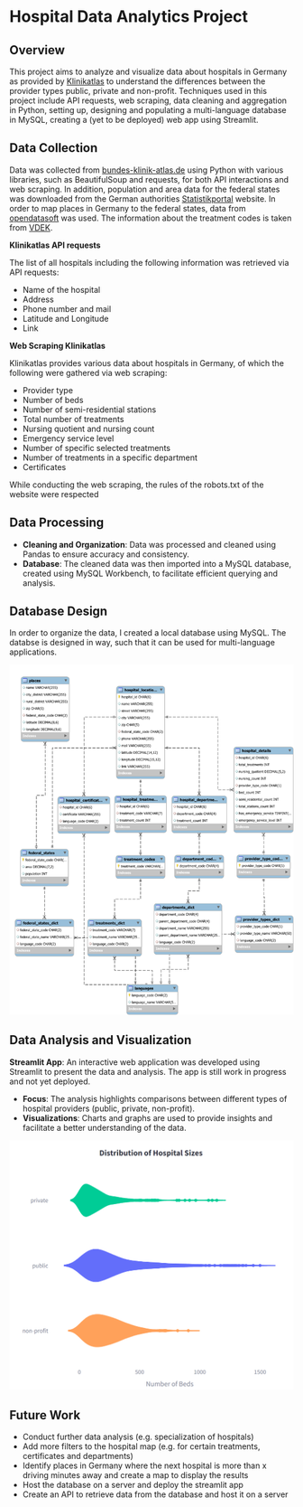 # Hospital Data Analytics Project

## Overview

This project aims to analyze and visualize data about hospitals in Germany as provided by [Klinikatlas](https://bundes-klinik-atlas.de) to understand the differences between the provider types public, private and non-profit.
Techniques used in this project include API requests, web scraping, data cleaning and aggregation in Python, setting up, designing and populating a multi-language database in MySQL, creating a (yet to be deployed) web app using Streamlit.

## Data Collection

Data was collected from [bundes-klinik-atlas.de](https://bundes-klinik-atlas.de) using Python with various libraries, such as BeautifulSoup and requests, for both API interactions and web scraping.
In addition, population and area data for the federal states was downloaded from the German authorities [Statistikportal](https://www.statistikportal.de/de/bevoelkerung/flaeche-und-bevoelkerung) website.
In order to map places in Germany to the federal states, data from [opendatasoft](https://public.opendatasoft.com/explore/) was used.
The information about the treatment codes is taken from [VDEK](https://www.vdek.com/vertragspartner/Krankenhaeuser/Datenaustausch/technische_anlagen_2023/_jcr_content/par/download_487520998).

**Klinikatlas API requests**

The list of all hospitals including the following information was retrieved via API requests:
- Name of the hospital
- Address
- Phone number and mail
- Latitude and Longitude
- Link

**Web Scraping Klinikatlas**

Klinikatlas provides various data about hospitals in Germany, of which the following were gathered via web scraping:
- Provider type
- Number of beds
- Number of semi-residential stations
- Total number of treatments
- Nursing quotient and nursing count
- Emergency service level
- Number of specific selected treatments
- Number of treatments in a specific department
- Certificates

While conducting the web scraping, the rules of the robots.txt of the website were respected

## Data Processing

- **Cleaning and Organization**: Data was processed and cleaned using Pandas to ensure accuracy and consistency.
- **Database**: The cleaned data was then imported into a MySQL database, created using MySQL Workbench, to facilitate efficient querying and analysis.

## Database Design
In order to organize the data, I created a local database using MySQL. The databse is designed in way, such that it can be used for multi-language applications.

<img src="db/erd.svg?raw=true" alt="Image of the Entity Relationship Diagram (ERD)" title="ERD Model" width="800" />

## Data Analysis and Visualization

**Streamlit App**: An interactive web application was developed using Streamlit to present the data and analysis. The app is still work in progress and not yet deployed.


- **Focus**: The analysis highlights comparisons between different types of hospital providers (public, private, non-profit).
- **Visualizations**: Charts and graphs are used to provide insights and facilitate a better understanding of the data.

<img src="resources/plotly_charts/hospital_size_dist_by_provider_types_2.png" title="Hospital Size Distribution by Provider Types" width="600">

## Future Work

- Conduct further data analysis (e.g. specialization of hospitals)
- Add more filters to the hospital map (e.g. for certain treatments, certificates and departments)
- Identify places in Germany where the next hospital is more than x driving minutes away and create a map to display the results
- Host the database on a server and deploy the streamlit app
- Create an API to retrieve data from the database and host it on a server
